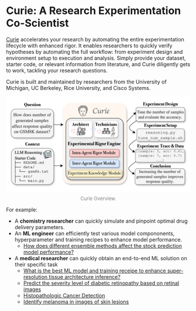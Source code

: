 # Curie: A Research Experimentation Co-Scientist


[Curie](https://github.com/Just-Curieous/Curie) accelerates your research by automating the entire experimentation lifecycle with enhanced rigor. It enables researchers to quickly verify hypotheses by automating the full workflow: from experiment design and environment setup to execution and analysis. Simply provide your dataset, starter code, or relevant information from literature, and Curie diligently gets to work, tackling your research questions.

Curie is built and maintained by researchers from the University of Michigan, UC Berkeley, Rice University, and Cisco Systems.

<div align="center">
  <img src="https://raw.githubusercontent.com/Just-Curieous/Curie/main/docs/static/img/curie-overview.png" width="600px"/>
  <p style="font-size: small; color: gray; margin-top: 5px;">
    Curie Overview.
  </p>
</div>

For example:
- A **chemistry researcher** can quickly simulate and pinpoint optimal drug delivery parameters.
- An **ML engineer** can efficiently test various model compononents, hyperparameter and training recipes to enhance model performance.
    - [How does different ensemble methods affect the stock prediction model performance?](https://github.com/Just-Curieous/Curie-Use-Cases/tree/main/stock_prediction/q4_ensemble)
- A **medical researcher** can quickly obtain an end-to-end ML solution on their specific task
    - [What is the best ML model and training receipe to enhance super-resolution tissue architecture inference?](https://github.com/Just-Curieous/Curie-Use-Cases/tree/main/bio_info/infer_super_resol_tissue_arch)
    - [Predict the severity level of diabetic retinopathy based on retinal images](https://github.com/Just-Curieous/Curie/blob/main/benchmark/mle_bench/aptos2019-blindness-detection)
    - [Histopathologic Cancer Detection](https://github.com/Just-Curieous/Curie/blob/main/benchmark/mle_bench/histopathologic-cancer-detection)
    - [Identify melanoma in images of skin lesions](https://github.com/Just-Curieous/Curie/blob/main/benchmark/mle_bench/siim-isic-melanoma-classification)
    
